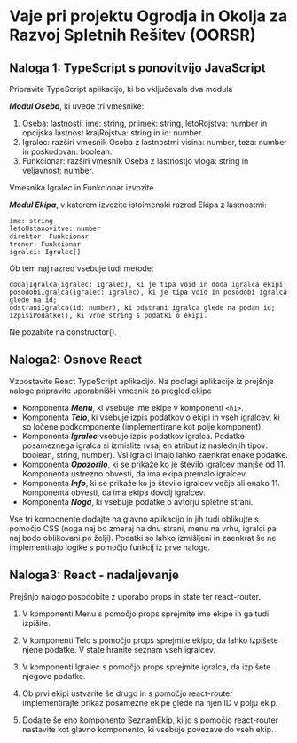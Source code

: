 # Vaje pri projektu Ogrodja in Okolja za Razvoj Spletnih Rešitev (OORSR)


## Naloga 1: TypeScript s ponovitvijo JavaScript

Pripravite TypeScript aplikacijo, ki bo vključevala dva modula

***Modul Oseba***, ki uvede tri vmesnike:

1. Oseba: lastnosti: ime: string, priimek: string, letoRojstva: number in opcijska lastnost krajRojstva: string in id: number. 
2. Igralec: razširi vmesnik Oseba z lastnostmi visina: number, teza: number in poskodovan: boolean. 
3. Funkcionar: razširi vmesnik Oseba z lastnostjo vloga: string in veljavnost: number. 

Vmesnika Igralec in Funkcionar izvozite. 

***Modul Ekipa***, v katerem izvozite istoimenski razred Ekipa z lastnostmi: 

    ime: string 
    letoUstanovitve: number 
    direktor: Funkcionar 
    trener: Funkcionar 
    igralci: Igralec[] 

Ob tem naj razred vsebuje tudi metode:

    dodajIgralca(igralec: Igralec), ki je tipa void in doda igralca ekipi;
    posodobiIgralca(igralec: Igralec), ki je tipa void in posodobi igralca glede na id;
    odstraniIgralca(id: number), ki odstrani igralca glede na podan id;
    izpisiPodatke(), ki vrne string s podatki o ekipi. 

Ne pozabite na constructor(). 


## Naloga2: Osnove React

Vzpostavite React TypeScript aplikacijo. Na podlagi aplikacije iz prejšnje naloge pripravite uporabniški vmesnik za pregled ekipe

- Komponenta ***Menu***, ki vsebuje ime ekipe v komponenti `<h1>`. 
- Komponenta ***Telo***, ki vsebuje izpis podatkov o ekipi in vseh igralcev, ki so ločene podkomponente (implementirane kot polje komponent). 
- Komponenta ***Igralec*** vsebuje izpis podatkov igralca. Podatke posameznega igralca si izmislite (vsaj en atribut iz naslednjih tipov: boolean, string, number). Vsi igralci imajo lahko zaenkrat enake podatke. 
- Komponenta ***Opozorilo***, ki se prikaže ko je število igralcev manjše od 11. Komponenta ustrezno obvesti, da ima ekipa premalo igralcev.
- Komponenta ***Info***, ki se prikaže ko je število igralcev večje ali enako 11. Komponenta obvesti, da ima ekipa dovolj igralcev.
- Komponenta ***Noga***, ki vsebuje podatke o avtorju spletne strani. 


Vse tri komponente dodajte na glavno aplikacijo in jih tudi oblikujte s pomočjo CSS (noga naj bo zmeraj na dnu strani, menu na vrhu, igralci pa naj bodo oblikovani po želji). Podatki so lahko izmišljeni in zaenkrat še ne implementirajo logike s pomočjo funkcij iz prve naloge. 

## Naloga3: React - nadaljevanje

Prejšnjo nalogo posodobite z uporabo props in state ter react-router. 

1. V komponenti Menu s pomočjo props sprejmite ime ekipe in ga tudi izpišite. 

2. V komponenti Telo s pomočjo props sprejmite ekipo, da lahko izpišete njene podatke. V state hranite seznam vseh igralcev. 

3. V komponenti Igralec s pomočjo props sprejmite igralca, da izpišete njegove podatke. 

4. Ob prvi ekipi ustvarite še drugo in s pomočjo react-router implementirajte prikaz posamezne ekipe glede na njen ID v polju ekip. 

5. Dodajte še eno komponento SeznamEkip, ki jo s pomočjo react-router nastavite kot glavno komponento, ki vsebuje povezave do vseh ekip. 
